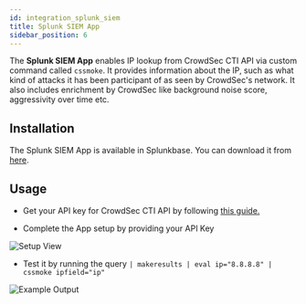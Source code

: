 ```yaml
---
id: integration_splunk_siem
title: Splunk SIEM App
sidebar_position: 6
---
```


The **Splunk SIEM App** enables IP lookup from CrowdSec CTI API via custom command called `cssmoke`. It provides information about the IP, such as what kind of attacks it has been participant of as seen by CrowdSec's network. It also includes enrichment by CrowdSec like background noise score, aggressivity over time etc.


## Installation

The Splunk SIEM App is available in Splunkbase. You can download it from [here](https://splunkbase.splunk.com/app/6800/).

## Usage

- Get your API key for CrowdSec CTI API by following [this guide.](/docs/next/cti_api/getting_started)

- Complete the App setup by providing your API Key 

![Setup View](/img/splunk_siem/splunk_siem_api_key_setup.png)


- Test it by running the query `| makeresults | eval ip="8.8.8.8" | cssmoke ipfield="ip"`

![Example Output](/img/splunk_siem/splunk_siem_example.png)
